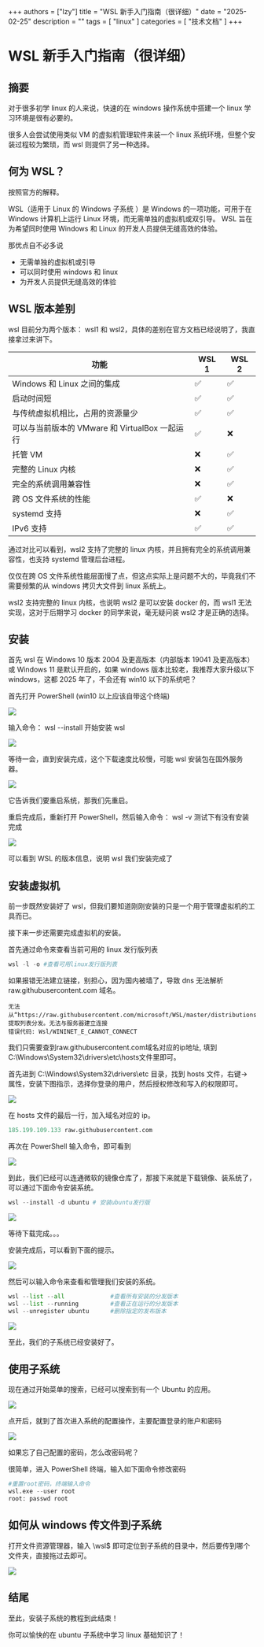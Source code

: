 +++
authors = ["lzy"]
title = "WSL 新手入门指南（很详细）"
date = "2025-02-25"
description = ""
tags = [
    "linux"
]
categories = [
    "技术文档"
]
+++

# WSL 新手入门指南（很详细）

## 摘要

对于很多初学 linux 的人来说，快速的在 windows 操作系统中搭建一个 linux 学习环境是很有必要的。

很多人会尝试使用类似 VM 的虚拟机管理软件来装一个 linux 系统环境，但整个安装过程较为繁琐，而 wsl 则提供了另一种选择。

## 何为 WSL？

按照官方的解释。

WSL（适用于 Linux 的 Windows 子系统 ）是 Windows 的一项功能，可用于在 Windows 计算机上运行 Linux 环境，而无需单独的虚拟机或双引导。 WSL 旨在为希望同时使用 Windows 和 Linux 的开发人员提供无缝高效的体验。

那优点自不必多说

- 无需单独的虚拟机或引导
- 可以同时使用 windows 和 linux
- 为开发人员提供无缝高效的体验

## WSL 版本差别

wsl 目前分为两个版本： wsl1 和 wsl2，具体的差别在官方文档已经说明了，我直接拿过来讲下。

| 功能                                | WSL 1 | WSL 2 |
|-------------------------------------|--------|--------|
| Windows 和 Linux 之间的集成         | ✅     | ✅     |
| 启动时间短                          | ✅     | ✅     |
| 与传统虚拟机相比，占用的资源量少     | ✅     | ✅     |
| 可以与当前版本的 VMware 和 VirtualBox 一起运行 | ✅     | ❌     |
| 托管 VM                             | ❌     | ✅     |
| 完整的 Linux 内核                   | ❌     | ✅     |
| 完全的系统调用兼容性                | ❌     | ✅     |
| 跨 OS 文件系统的性能                | ✅     | ❌     |
| systemd 支持                        | ❌     | ✅     |
| IPv6 支持                           | ✅     | ✅     |


通过对比可以看到，wsl2 支持了完整的 linux 内核，并且拥有完全的系统调用兼容性，也支持 systemd 管理后台进程。

仅仅在跨 OS 文件系统性能层面慢了点，但这点实际上是问题不大的，毕竟我们不需要频繁的从 windows 拷贝大文件到 linux 系统上。

wsl2 支持完整的 linux 内核，也说明 wsl2 是可以安装 docker 的，而 wsl1 无法实现，这对于后期学习 docker 的同学来说，毫无疑问装 wsl2 才是正确的选择。

## 安装

首先 wsl 在 Windows 10 版本 2004 及更高版本（内部版本 19041 及更高版本）或 Windows 11 是默认开启的，如果 windows 版本比较老，我推荐大家升级以下 windows，这都 2025 年了，不会还有 win10 以下的系统吧？

首先打开 PowerShell (win10 以上应该自带这个终端)

![](../static/VovcbchHNoZoTOxUJcncnHu3nIg.png)

输入命令： wsl --install  开始安装 wsl

![](../static/LQJObfeNxoVICNxeapecx3BonAd.png)

等待一会，直到安装完成，这个下载速度比较慢，可能 wsl 安装包在国外服务器。

![](../static/EkWibgcz4or1CQxE7ixcl3g5nRf.png)

它告诉我们要重启系统，那我们先重启。

重启完成后，重新打开 PowerShell，然后输入命令： wsl -v 测试下有没有安装完成

![](../static/AyfNbPHTVo9VoTxAXgtcsGTGn6f.png)

可以看到 WSL 的版本信息，说明 wsl 我们安装完成了

## 安装虚拟机

前一步既然安装好了 wsl，但我们要知道刚刚安装的只是一个用于管理虚拟机的工具而已。

接下来一步还需要完成虚拟机的安装。

首先通过命令来查看当前可用的 linux 发行版列表

```python
wsl -l -o #查看可用linux发行版列表
```

如果报错无法建立链接，别担心，因为国内被墙了，导致 dns 无法解析 raw.githubusercontent.com 域名。

```text
无法从“https://raw.githubusercontent.com/microsoft/WSL/master/distributions/DistributionInfo.json”中提取列表分发。无法与服务器建立连接
错误代码: Wsl/WININET_E_CANNOT_CONNECT
```

我们只需要查到raw.githubusercontent.com域名对应的ip地址, 填到C:\Windows\System32\drivers\etc\hosts文件里即可。

首先进到 C:\Windows\System32\drivers\etc 目录，找到 hosts 文件，右键-> 属性，安装下图指示，选择你登录的用户，然后授权修改和写入的权限即可。

![](../static/PJJXbAT06o0rNNxFQ7Dc9RlfnSz.png)

在 hosts 文件的最后一行，加入域名对应的 ip。

```python
185.199.109.133 raw.githubusercontent.com
```

再次在 PowerShell 输入命令，即可看到

![](../static/Q441bI13ioNzAexxuU3c3Rs1nGd.png)

到此，我们已经可以连通微软的镜像仓库了，那接下来就是下载镜像、装系统了，可以通过下面命令安装系统。

```python
wsl --install -d ubuntu # 安装ubuntu发行版
```

![](../static/PVCBbIchPoaqgvxe3dxcrQPJn3s.png)

等待下载完成。。。

安装完成后，可以看到下面的提示。

![](../static/GP0Gb0Zy0oWPDBxN3s5cXhDunLe.png)

然后可以输入命令来查看和管理我们安装的系统。

```python
wsl --list --all             #查看所有安装的分发版本
wsl --list --running         #查看正在运行的分发版本
wsl --unregister ubuntu      #删除指定的发布版本
```

![](../static/K9bEbJbveoxxiFxMMf2c7MWenRd.png)

至此，我们的子系统已经安装好了。

## 使用子系统

现在通过开始菜单的搜索，已经可以搜索到有一个 Ubuntu 的应用。

![](../static/CsSybTHNdo4u2sxBnjZcmHcIn3g.png)

点开后，就到了首次进入系统的配置操作，主要配置登录的账户和密码

![](../static/OlFibmaCwo432txpFPEcWAgLnNd.png)

如果忘了自己配置的密码，怎么改密码呢？

很简单，进入 PowerShell 终端，输入如下面命令修改密码

```python
#重置root密码，终端输入命令
wsl.exe --user root
root: passwd root
```

## 如何从 windows 传文件到子系统

打开文件资源管理器，输入 \\wsl$ 即可定位到子系统的目录中，然后要传到哪个文件夹，直接拖过去即可。

![](../static/SGp1bZtqro2Cd8xuOuDc0kVYn6w.png)

## 结尾

至此，安装子系统的教程到此结束！

你可以愉快的在 ubuntu 子系统中学习 linux 基础知识了！
